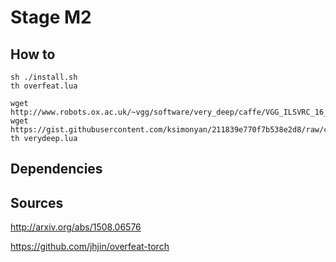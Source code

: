 # Stage M2

## How to

```
sh ./install.sh
th overfeat.lua
```

```
wget http://www.robots.ox.ac.uk/~vgg/software/very_deep/caffe/VGG_ILSVRC_16_layers.caffemodel
wget https://gist.githubusercontent.com/ksimonyan/211839e770f7b538e2d8/raw/c3ba00e272d9f48594acef1f67e5fd12aff7a806/VGG_ILSVRC_16_layers_deploy.prototxt
th verydeep.lua
```

## Dependencies


## Sources

http://arxiv.org/abs/1508.06576

https://github.com/jhjin/overfeat-torch

